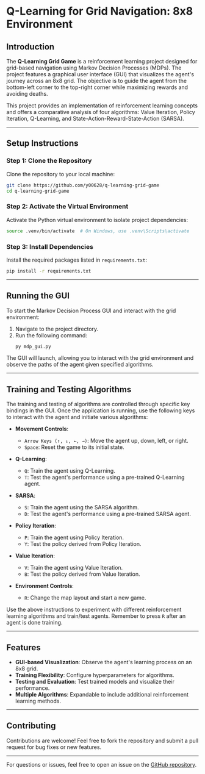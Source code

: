 # Q-Learning for Grid Navigation: 8x8 Environment

## Introduction
The **Q-Learning Grid Game** is a reinforcement learning project designed for grid-based navigation using Markov Decision Processes (MDPs). The project features a graphical user interface (GUI) that visualizes the agent's journey across an 8x8 grid. The objective is to guide the agent from the bottom-left corner to the top-right corner while maximizing rewards and avoiding deaths.

This project provides an implementation of reinforcement learning concepts and offers a comparative analysis of four algorithms: Value Iteration, Policy Iteration, Q-Learning, and State-Action-Reward-State-Action (SARSA).

---

## Setup Instructions

### Step 1: Clone the Repository
Clone the repository to your local machine:
```bash
git clone https://github.com/y00628/q-learning-grid-game
cd q-learning-grid-game
```

### Step 2: Activate the Virtual Environment
Activate the Python virtual environment to isolate project dependencies:
```bash
source .venv/bin/activate  # On Windows, use .venv\Scripts\activate
```

### Step 3: Install Dependencies
Install the required packages listed in `requirements.txt`:
```bash
pip install -r requirements.txt
```

---

## Running the GUI
To start the Markov Decision Process GUI and interact with the grid environment:
1. Navigate to the project directory.
2. Run the following command:
   ```bash
   py mdp_gui.py
   ```

The GUI will launch, allowing you to interact with the grid environment and observe the paths of the agent given specified algorithms.

---

## Training and Testing Algorithms

The training and testing of algorithms are controlled through specific key bindings in the GUI. Once the application is running, use the following keys to interact with the agent and initiate various algorithms:

- **Movement Controls**:
  - `Arrow Keys (↑, ↓, ←, →)`: Move the agent up, down, left, or right.
  - `Space`: Reset the game to its initial state.

- **Q-Learning**:
  - `Q`: Train the agent using Q-Learning.
  - `T`: Test the agent's performance using a pre-trained Q-Learning agent.

- **SARSA**:
  - `S`: Train the agent using the SARSA algorithm.
  - `D`: Test the agent's performance using a pre-trained SARSA agent.

- **Policy Iteration**:
  - `P`: Train the agent using Policy Iteration.
  - `Y`: Test the policy derived from Policy Iteration.

- **Value Iteration**:
  - `V`: Train the agent using Value Iteration.
  - `B`: Test the policy derived from Value Iteration.

- **Environment Controls**:
  - `R`: Change the map layout and start a new game.

Use the above instructions to experiment with different reinforcement learning algorithms and train/test agents. Remember to press `R` after an agent is done training.

---

## Features
- **GUI-based Visualization**: Observe the agent's learning process on an 8x8 grid.
- **Training Flexibility**: Configure hyperparameters for algorithms.
- **Testing and Evaluation**: Test trained models and visualize their performance.
- **Multiple Algorithms**: Expandable to include additional reinforcement learning methods.

---

## Contributing
Contributions are welcome! Feel free to fork the repository and submit a pull request for bug fixes or new features.

---

For questions or issues, feel free to open an issue on the [GitHub repository](https://github.com/y00628/q-learning-grid-game).
